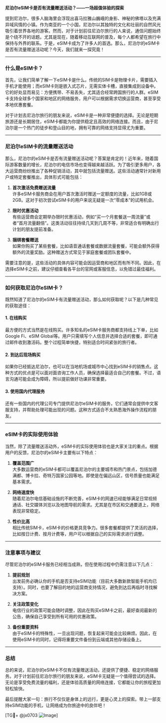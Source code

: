 **尼泊尔eSIM卡是否有流量赠送活动？——一场超值体验的探索**

提到尼泊尔，很多人脑海里会浮现出喜马拉雅山巍峨的身影、神秘的佛塔以及充满异域风情的小镇。作为南亚的一个小国，尼泊尔以其独特的文化和壮丽的自然风光吸引着世界各地的游客。然而，对于计划前往尼泊尔旅行的人来说，通信问题始终是个绕不开的话题。尤其是现在，随着移动互联网的普及，每个人都希望在旅行中保持与外界的联系。于是，eSIM卡成为了许多人的首选。那么，尼泊尔的eSIM卡是否有流量赠送活动呢？今天，我们就来一探究竟！

---

### 什么是eSIM卡？

首先，让我们简单了解一下eSIM卡是什么。传统的SIM卡是物理卡片，需要插入手机才能使用；而eSIM卡则是嵌入式芯片，无需实体卡槽，直接集成到设备中。它的好处显而易见：方便携带、不易丢失，尤其适合经常跨国旅行的人群。eSIM卡支持全球多个国家和地区的网络服务，用户可以根据需求切换运营商，甚至享受本地优惠套餐。

对于计划去尼泊尔旅行的朋友来说，eSIM卡是一种非常便捷的选择。无论是短期旅游还是长期居住，eSIM卡都能为你提供稳定且高效的网络连接。而且，由于尼泊尔是一个热门的徒步和登山目的地，拥有可靠的网络支持显得尤为重要。

---

### 尼泊尔eSIM卡的流量赠送活动

那么，尼泊尔的eSIM卡是否有流量赠送活动呢？答案是肯定的！近年来，随着国际游客数量的增长，尼泊尔的电信市场也变得越来越活跃。为了吸引更多用户，各大运营商纷纷推出了各种促销活动，其中就包括流量赠送。这些活动通常针对新用户或特定套餐推出，具体形式可能包括：

1. **首次激活免费赠送流量**  
   许多eSIM卡服务商会在用户首次激活时赠送一定额度的流量，比如1GB或2GB。这对于初次尝试eSIM卡的用户来说无疑是一次“零成本”的试用机会。

2. **限时优惠活动**  
   有些运营商会定期举办限时优惠活动，例如“买一个月套餐送一周流量”或者“首月流量翻倍”。这类活动往往持续几天到几周不等，非常适合有明确出行计划的朋友提前准备。

3. **捆绑套餐赠送**  
   如果你购买了某些套餐，比如语音通话套餐或数据流量套餐，可能会额外获得额外的流量奖励。这种赠送方式常见于家庭套餐或团队套餐中。

需要注意的是，这些活动的具体内容可能会因运营商和地区而有所不同。因此，在选择eSIM卡之前，建议仔细查看各平台的官网或客服信息，以免错过最佳福利。

---

### 如何获取尼泊尔eSIM卡？

既然知道了尼泊尔的eSIM卡有流量赠送活动，那么如何获取呢？以下是几种常见的获取途径：

#### 1. 在线购买
最方便的方式当然是在线购买。许多知名的eSIM卡服务商都支持线上下单，比如Google Fi、eSIM Global等。用户只需填写个人信息并选择合适的套餐，即可通过邮件收到激活码。整个过程简单快捷，特别适合时间紧张的旅行者。

#### 2. 到达后现场购买
如果你已经抵达尼泊尔，也可以在当地机场或城市中心找到eSIM卡的销售点。这种方式的优点是可以面对面咨询工作人员，确保选择最适合自己的套餐。不过，语言沟通可能会成为障碍，所以提前做好功课非常重要。

#### 3. 使用国内代理服务
还有一些国内的代理公司专门提供尼泊尔eSIM卡的服务，它们通常会提供中文客服支持，并帮助处理可能出现的问题。这种方式适合不太熟悉海外操作流程的朋友。

---

### eSIM卡的实际使用体验

当然，除了流量赠送活动外，eSIM卡的实际使用体验也是大家关注的重点。根据用户的反馈，尼泊尔的eSIM卡主要有以下特点：

1. **覆盖范围广**  
   大多数运营商的eSIM卡都可以覆盖尼泊尔的主要城市和热门景点，包括加德满都、博卡拉、奇特万国家公园等地。即使是在偏远山区，信号质量也能满足基本需求。

2. **网络速度快**  
   随着尼泊尔电信基础设施的不断完善，eSIM卡的网速已经能够满足日常视频通话、社交媒体浏览以及地图导航的需求。尤其是在市区和交通要道上，网络表现非常稳定。

3. **性价比高**  
   相比传统SIM卡，eSIM卡的价格更具竞争力。很多套餐都提供了灵活的选择，比如按日计费、按月计费等，用户可以根据自己的实际需求进行调整。

---

### 注意事项与建议

尽管尼泊尔的eSIM卡服务已经相当成熟，但在使用过程中仍需注意以下几点：

1. **提前规划**  
   出发前务必确认你的手机是否支持eSIM功能（目前大多数新款智能手机均已支持）。同时，也要了解目的地的运营商支持情况，避免到达后再临时寻找解决方案。

2. **关注政策变化**  
   电信行业的政策可能会随时调整，因此在购买eSIM卡之前，最好查阅最新的公告，确保自己享受到所有可用的优惠政策。

3. **备份重要资料**  
   由于eSIM卡的特殊性，一旦出现问题，恢复起来可能会比较麻烦。因此，在使用eSIM卡的同时，记得将重要文件备份到云端或其他存储设备上。

---

### 总结

总的来说，尼泊尔的eSIM卡不仅有流量赠送活动，还提供了便捷、稳定的网络服务。对于计划前往尼泊尔旅行的朋友来说，eSIM卡无疑是一个值得尝试的选择。无论是享受免费流量的福利，还是体验高质量的网络连接，它都能让你的旅程更加轻松愉快。

最后提醒大家一句：旅行不仅仅是身体上的远行，更是心灵上的探索。带上一部支持eSIM功能的手机，让网络成为你旅途中的良伴吧！

[TG💪+ @jx0703 ![Image](https://github.com/user-attachments/assets/dbca1d08-cadb-493c-b0ec-ad6f7a83f270)]